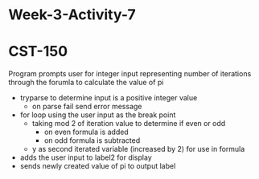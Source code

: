 # Week-3-Activity-7
# CST-150

Program prompts user for integer input representing number of iterations through the forumla to calculate the value of pi
  - tryparse to determine input is a positive integer value
    - on parse fail send error message
  - for loop using the user input as the break point
    - taking mod 2 of iteration value to determine if even or odd
      - on even formula is added
      - on odd formula is subtracted
    -  y as second iterated variable (increased by 2) for use in formula
  - adds the user input to label2 for display
  - sends newly created value of pi to output label
